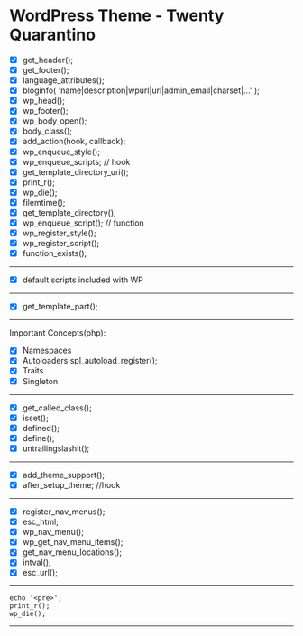 # WordPress Theme - Twenty Quarantino

- [x] get_header();
- [x] get_footer();
- [x] language_attributes();
- [x] bloginfo( 'name|description|wpurl|url|admin_email|charset|...' );
- [x] wp_head();
- [x] wp_footer();
- [x] wp_body_open();
- [x] body_class();
- [x] add_action(hook, callback);
- [x] wp_enqueue_style();
- [x] wp_enqueue_scripts; // hook
- [x] get_template_directory_uri();
- [x] print_r();
- [x] wp_die();
- [x] filemtime();
- [x] get_template_directory();
- [x] wp_enqueue_script(); // function
- [x] wp_register_style();
- [x] wp_register_sсript();
- [x] function_exists();

---

- [x] default scripts included with WP

---

- [x] get_template_part();

---

Important Concepts(php):

- [x] Namespaces
- [x] Autoloaders spl_autoload_register();
- [x] Traits
- [x] Singleton

---

- [x] get_called_class();
- [x] isset();
- [x] defined();
- [x] define();
- [x] untrailingslashit();

---

- [x] add_theme_support();
- [x] after_setup_theme; //hook

---

- [x] register_nav_menus();
- [x] esc_html;
- [x] wp_nav_menu();
- [x] wp_get_nav_menu_items();
- [x] get_nav_menu_locations();
- [x] intval();
- [x] esc_url();

---

```
echo '<pre>';
print_r();
wp_die();
```

---
